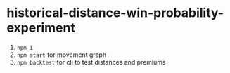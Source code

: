 # historical-distance-win-probability-experiment

1. `npm i`
1. `npm start` for movement graph
1. `npm backtest` for cli to test distances and premiums
